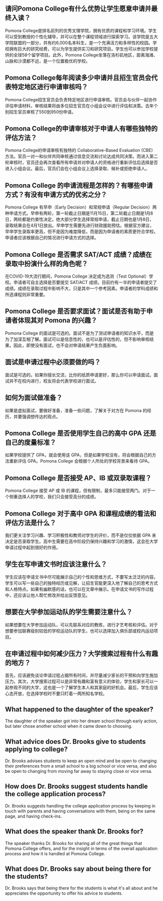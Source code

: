 
## 请问Pomona College有什么优势让学生愿意申请并最终入读？  

Pomona College是排名前列的优秀文理学院，拥有优质的课程和学习环境。学生可以受到教授的个性化辅导，并可以在整个课程领域进行探索学习。该学院是五大学院联盟的一部分，共有约6,000名本科生，是一个充满活力和多样性的校园。学校拥有巨大的研究经费，可以为学生提供实习和研究项目。学生也可以参加学校提供的全球58个留学项目。此外，Pomona College坐落在洛杉矶地区，距离海滩、山脉和沙漠都不远，是一个位置极优的学校。 

## Pomona College每年阅读多少申请并且招生官员会代表特定地区进行申请审核吗？  

Pomona College招生官员会负责特定地区进行申请审核。官员会与伙伴一起协作评估申请材料，审核结果将由多位招生官员在小组会议中进行评估和决策。去年个别招生官员审核了550到950份申请。  

## Pomona College的申请审核对于申请人有哪些独特的评估方法？  

Pomona College的申请审核有独特的 Collaborative-Based Evaluation (CBE) 方法。官员一对一和伙伴共同审核通过信息交流和讨论达成共同决策。而进入第二轮审核时，官员还会再次查看所有申请并对申请人的资格进行重新评估后选择是否进入小组会议。最后，官员们会在小组会议上选择录取、候补或拒绝申请人。


## Pomona College 的申请流程是怎样的？有哪些申请方式？有没有申请方式的优劣之分？

Pomona College 有早申（Early Decision）和常规申请（Regular Decision）两种申请方式。早申有两轮，第一轮截止日期是11月15日，第二轮截止日期是1月8日，两轮都是约束性决定。绝大部分学生选择常规申请，截止日期也是1月8日，录取结果会在4月1日放出。早申学生需要先进行财政援助预估。根据官方建议，早申学生录取率更高，但不是因为难度降低，而是因为申请者的素质更符合学校。申请者应该根据自己的情况进行申请方式的选择。

## Pomona College 是否需求 SAT/ACT 成绩？成绩在录取中扮演什么样的角色呢？

在COVID-19大流行期间，Pomona College 决定成为选测（Test Optional）学校。申请者可自主选择是否要提交 SAT/ACT 成绩。目前约有一半的申请者提交了成绩。成绩在录取过程中影响不大，只是其中一个参考因素。申请者的学科成绩和所选课程则非常重要。

## Pomona College 是否要求面试？面试是否有助于申请者体现其对 Pomona 的兴趣？

Pomona College 的面试是可选的。面试不是为了测试申请者的知识水平，而是为了加深互相了解。面试可以是信息性的，也可以是评估性的，但不影响审核结果。因此，即使没有面试，也不会对申请结果产生负面影响。


## 面试是申请过程中必须要做的吗？

面试是可选的。如果你擅长交流，比你的纸质申请更好，那么你可以申请面试。面试并不在校内进行，校友将会代表学校进行面试。

## 如何为面试做准备？

如果是虚拟面试，要做好准备，准备一些问题，了解关于对方在 Pomona 的经历，并要强调想传达的观点。

## Pomona College 是否使用学生自己的高中 GPA 还是自己的度量标准？

如果学校提供了 GPA，就会使用该 GPA，但是如果学校没有，将会根据自己的方法重新评估 GPA。Pomona College 会根据个人所处的学校背景来看待 GPA。

## Pomona College 是否接受 AP、IB 或双录取课程？

Pomona College 接受 AP 或 IB 的课程，但有限制，最多只能接受两门。对于一个侧重选择人的学校，我们只会接受高分的成绩。

## Pomona College 对于高中 GPA 和课程成绩的看法和评估方法是什么？

我们更关注学习兴趣、学习积极性和教师对学生的评价，而不是仅仅依据 GPA 来决定是否录取学生。高中生需要在高中阶段仍保持兴趣和学习的激情，这会在大学申请过程中起到很好的作用。


## 学生在写申请文书时应该注意什么？

学生应该在申请文书中尽可能展示自己的个性和思维方式，不要写太泛泛的内容。学生可以写一些自己的独特经历或见解，让招生官能更深入地了解自己的思考方式和人格特点。如果有幽默感的话，也可以在文章中展示。在申请文书的写作过程中，还应该让他人帮忙修改并给出反馈意见。 


## 想要在大学参加运动队的学生需要注意什么？

如果想要在大学参加运动队，可以先联系对应的教练，进行才艺考核和评估。对于想要参加联赛级别较低的学校运动队的学生，也可以选择加入俱乐部或校内运动项目。 


## 在申请过程中如何减少压力？大学搜索过程有什么有趣的地方？

首先，应该避免谈论申请过程占据所有时间，并尽量减少家长的干预和向学生施加压力。其次，大学搜索过程可以是非常有趣和富有意义的体验，学生和家长可以一起参观不同的大学，这也是一个了解学生本人和其家庭的好机会。最后，学生应该心态开放，在选择学校时不要只盯着一两所知名学校。


## What happened to the daughter of the speaker?

The daughter of the speaker got into her dream school through early action, but later chose another school when it came down to choosing.


## What advice does Dr. Brooks give to students applying to college?

Dr. Brooks advises students to keep an open mind and be open to changing their preferences from a small school to a big school or vice versa, and also be open to changing from moving far away to staying close or vice versa. 


## How does Dr. Brooks suggest students handle the college application process?

Dr. Brooks suggests handling the college application process by keeping in touch with parents and having conversations with them, being on the same page, and having check-ins. 


## What does the speaker thank Dr. Brooks for?

The speaker thanks Dr. Brooks for sharing all of the great things that Pomona College offers, and for the insight in terms of the overall application process and how it is handled at Pomona College.


## What does Dr. Brooks say about being there for the students?

Dr. Brooks says that being there for the students is what it's all about and he appreciates the opportunity to offer his advice to students.

